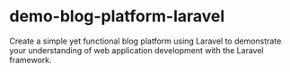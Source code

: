 # demo-blog-platform-laravel
Create a simple yet functional blog platform using Laravel to demonstrate your understanding of web application development with the Laravel framework.

